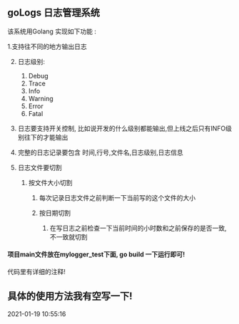 ## goLogs 日志管理系统

该系统用Golang 实现如下功能 :

   1.支持往不同的地方输出日志

2. 日志级别:

   1. Debug
   2. Trace
   3. Info
   4. Warning
   5. Error
   6. Fatal

3. 日志要支持开关控制, 比如说开发的什么级别都能输出,但上线之后只有INFO级别往下的才能输出 

4. 完整的日志记录要包含 时间,行号,文件名,日志级别,日志信息

5. 日志文件要切割

   1.  按文件大小切割

       1. 每次记录日志文件之前判断一下当前写的这个文件的大小
       2. 按日期切割

          1. 在写日志之前检查一下当前时间的小时数和之前保存的是否一致,不一致就切割

#### 项目main文件放在mylogger_test下面, go build   一下运行即可!

代码里有详细的注释!

## 具体的使用方法我有空写一下! 

2021-01-19 10:55:16